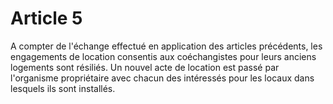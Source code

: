 # Article 5

A compter de l'échange effectué en application des articles précédents, les engagements de location consentis aux coéchangistes pour leurs anciens logements sont résiliés. Un nouvel acte de location est passé par l'organisme propriétaire avec chacun des intéressés pour les locaux dans lesquels ils sont installés.
